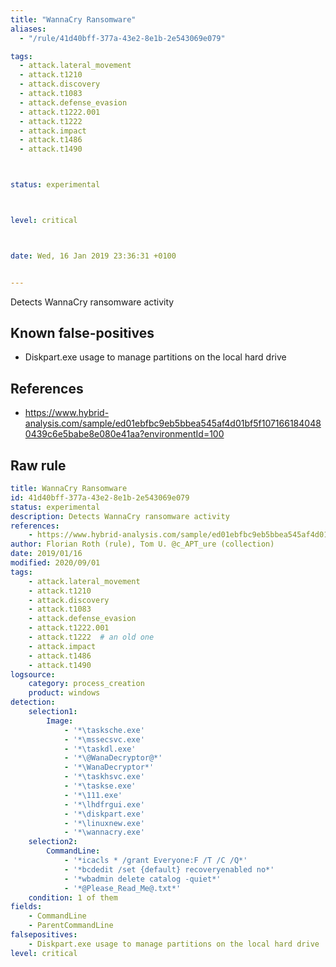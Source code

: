 ```yaml
---
title: "WannaCry Ransomware"
aliases:
  - "/rule/41d40bff-377a-43e2-8e1b-2e543069e079"

tags:
  - attack.lateral_movement
  - attack.t1210
  - attack.discovery
  - attack.t1083
  - attack.defense_evasion
  - attack.t1222.001
  - attack.t1222
  - attack.impact
  - attack.t1486
  - attack.t1490



status: experimental



level: critical



date: Wed, 16 Jan 2019 23:36:31 +0100


---
```


Detects WannaCry ransomware activity

<!--more-->


## Known false-positives

* Diskpart.exe usage to manage partitions on the local hard drive



## References

* https://www.hybrid-analysis.com/sample/ed01ebfbc9eb5bbea545af4d01bf5f1071661840480439c6e5babe8e080e41aa?environmentId=100


## Raw rule
```yaml
title: WannaCry Ransomware
id: 41d40bff-377a-43e2-8e1b-2e543069e079
status: experimental
description: Detects WannaCry ransomware activity
references:
    - https://www.hybrid-analysis.com/sample/ed01ebfbc9eb5bbea545af4d01bf5f1071661840480439c6e5babe8e080e41aa?environmentId=100
author: Florian Roth (rule), Tom U. @c_APT_ure (collection)
date: 2019/01/16
modified: 2020/09/01
tags:
    - attack.lateral_movement
    - attack.t1210
    - attack.discovery
    - attack.t1083
    - attack.defense_evasion
    - attack.t1222.001
    - attack.t1222  # an old one
    - attack.impact
    - attack.t1486
    - attack.t1490
logsource:
    category: process_creation
    product: windows
detection:
    selection1:
        Image:
            - '*\tasksche.exe'
            - '*\mssecsvc.exe'
            - '*\taskdl.exe'
            - '*\@WanaDecryptor@*'
            - '*\WanaDecryptor*'
            - '*\taskhsvc.exe'
            - '*\taskse.exe'
            - '*\111.exe'
            - '*\lhdfrgui.exe'
            - '*\diskpart.exe'
            - '*\linuxnew.exe'
            - '*\wannacry.exe'
    selection2:
        CommandLine:
            - '*icacls * /grant Everyone:F /T /C /Q*'
            - '*bcdedit /set {default} recoveryenabled no*'
            - '*wbadmin delete catalog -quiet*'
            - '*@Please_Read_Me@.txt*'
    condition: 1 of them
fields:
    - CommandLine
    - ParentCommandLine
falsepositives:
    - Diskpart.exe usage to manage partitions on the local hard drive
level: critical

```
